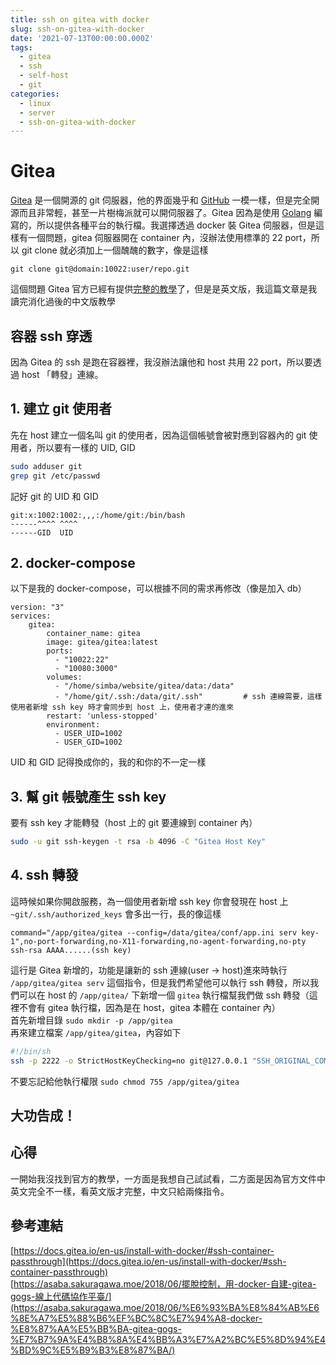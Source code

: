 ```yaml
---
title: ssh on gitea with docker
slug: ssh-on-gitea-with-docker
date: '2021-07-13T00:00:00.000Z'
tags:
  - gitea
  - ssh
  - self-host
  - git
categories:
  - linux
  - server
  - ssh-on-gitea-with-docker
---
```


# Gitea

[Gitea](https://gitea.io) 是一個開源的 git 伺服器，他的界面幾乎和 [GitHub](https://github.com) 一模一樣，但是完全開源而且非常輕，甚至一片樹梅派就可以開伺服器了。Gitea 因為是使用 [Golang](https://golang.org/) 編寫的，所以提供各種平台的執行檔。我選擇透過 docker 裝 Gitea 伺服器，但是這樣有一個問題，gitea 伺服器開在 container 內，沒辦法使用標準的 22 port，所以 git clone 就必須加上一個醜醜的數字，像是這樣

```
git clone git@domain:10022:user/repo.git
```

這個問題 Gitea 官方已經有提供[完整的教學](https://docs.gitea.io/en-us/install-with-docker/#ssh-container-passthrough)了，但是是英文版，我這篇文章是我讀完消化過後的中文版教學

## 容器 ssh 穿透

因為 Gitea 的 ssh 是跑在容器裡，我沒辦法讓他和 host 共用 22 port，所以要透過 host 「轉發」連線。

## 1. 建立 git 使用者

先在 host 建立一個名叫 git 的使用者，因為這個帳號會被對應到容器內的 git 使用者，所以要有一樣的 UID, GID

```bash adduser
sudo adduser git
grep git /etc/passwd
```

記好 git 的 UID 和 GID

```passed /etc/passwd
git:x:1002:1002:,,,:/home/git:/bin/bash
------^^^^ ^^^^
------GID  UID
```

## 2. docker-compose

以下是我的 docker-compose，可以根據不同的需求再修改（像是加入 db）

```docker-compose docker-compose.yml
version: "3"
services:
    gitea:
        container_name: gitea
        image: gitea/gitea:latest
        ports:
          - "10022:22"
          - "10080:3000"
        volumes:
          - "/home/simba/website/gitea/data:/data"
          - "/home/git/.ssh:/data/git/.ssh"         # ssh 連線需要，這樣使用者新增 ssh key 時才會同步到 host 上，使用者才連的進來
        restart: 'unless-stopped'
        environment:
          - USER_UID=1002
          - USER_GID=1002
```

UID 和 GID 記得換成你的，我的和你的不一定一樣

## 3. 幫 git 帳號產生 ssh key

要有 ssh key 才能轉發（host 上的 git 要連線到 container 內）

```bash ssh-keygen
sudo -u git ssh-keygen -t rsa -b 4096 -C "Gitea Host Key"
```

## 4. ssh 轉發

這時候如果你開啟服務，為一個使用者新增 ssh key 你會發現在 host 上 `~git/.ssh/authorized_keys` 會多出一行，長的像這樣

```ssh example ssh key
command="/app/gitea/gitea --config=/data/gitea/conf/app.ini serv key-1",no-port-forwarding,no-X11-forwarding,no-agent-forwarding,no-pty ssh-rsa AAAA......(ssh key)
```

這行是 Gitea 新增的，功能是讓新的 ssh 連線(user -> host)進來時執行 `/app/gitea/gitea serv` 這個指令，但是我們希望他可以執行 ssh 轉發，所以我們可以在 host 的 `/app/gitea/` 下新增一個 `gitea` 執行檔幫我們做 ssh 轉發（這裡不會有 gitea 執行檔，因為是在 host，gitea 本體在 container 內）  
首先新增目錄 `sudo mkdir -p /app/gitea`  
再來建立檔案 `/app/gitea/gitea`，內容如下

```bash /app/gitea/gitea
#!/bin/sh
ssh -p 2222 -o StrictHostKeyChecking=no git@127.0.0.1 "SSH_ORIGINAL_COMMAND=\"$SSH_ORIGINAL_COMMAND\" $0 $@"
```

不要忘記給他執行權限 `sudo chmod 755 /app/gitea/gitea`

## 大功告成！

## 心得

一開始我沒找到官方的教學，一方面是我想自己試試看，二方面是因為官方文件中英文完全不一樣，看英文版才完整，中文只給兩條指令。

## 參考連結

[https://docs.gitea.io/en-us/install-with-docker/#ssh-container-passthrough](https://docs.gitea.io/en-us/install-with-docker/#ssh-container-passthrough)  
[https://asaba.sakuragawa.moe/2018/06/擺脫控制，用-docker-自建-gitea-gogs-線上代碼協作平臺/](https://asaba.sakuragawa.moe/2018/06/%E6%93%BA%E8%84%AB%E6%8E%A7%E5%88%B6%EF%BC%8C%E7%94%A8-docker-%E8%87%AA%E5%BB%BA-gitea-gogs-%E7%B7%9A%E4%B8%8A%E4%BB%A3%E7%A2%BC%E5%8D%94%E4%BD%9C%E5%B9%B3%E8%87%BA/)
